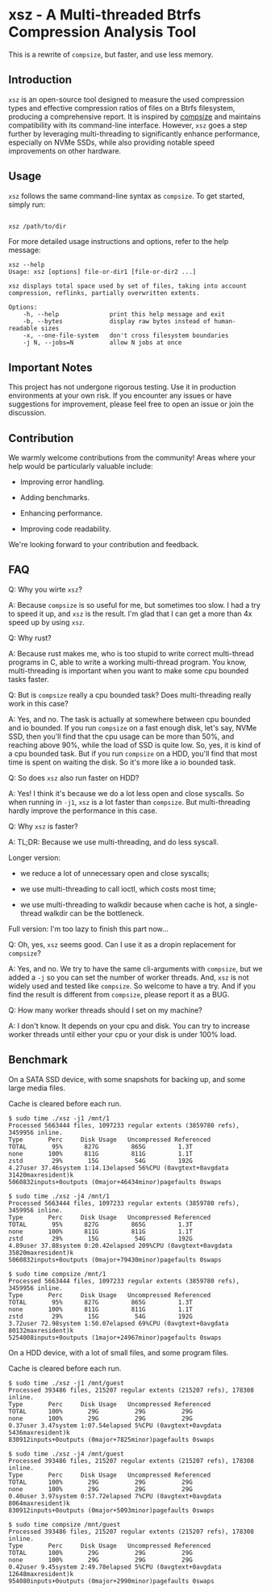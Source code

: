 # xsz - A Multi-threaded Btrfs Compression Analysis Tool

This is a rewrite of `compsize`, but faster, and use less memory.

## Introduction

`xsz` is an open-source tool designed to measure the used compression types and effective compression ratios of files on a Btrfs filesystem,
producing a comprehensive report. It is inspired by [compsize](https://github.com/kilobyte/compsize) and maintains compatibility with its command-line interface.
However, `xsz` goes a step further by leveraging multi-threading to significantly enhance performance,
especially on NVMe SSDs, while also providing notable speed improvements on other hardware.

## Usage

`xsz` follows the same command-line syntax as `compsize`. To get started, simply run:

```sh

xsz /path/to/dir
```

For more detailed usage instructions and options, refer to the help message:

```console
xsz --help
Usage: xsz [options] file-or-dir1 [file-or-dir2 ...]

xsz displays total space used by set of files, taking into account
compression, reflinks, partially overwritten extents.

Options:
    -h, --help              print this help message and exit
    -b, --bytes             display raw bytes instead of human-readable sizes
    -x, --one-file-system   don't cross filesystem boundaries
    -j N, --jobs=N          allow N jobs at once
```

## Important Notes

This project has not undergone rigorous testing. Use it in production environments at your own risk.
If you encounter any issues or have suggestions for improvement, please feel free to open an issue or join the discussion.

## Contribution

We warmly welcome contributions from the community! Areas where your help would be particularly valuable include:

  - Improving error handling.

  - Adding benchmarks.

  - Enhancing performance.

  - Improving code readability.

We're looking forward to your contribution and feedback.

## FAQ

Q: Why you wirte `xsz`?

A: Because `compsize` is so useful for me, but sometimes too slow. I had a try to speed it up, and `xsz` is the result.
   I'm glad that I can get a more than 4x speed up by using `xsz`.

Q: Why rust?

A: Because rust makes me, who is too stupid to write correct multi-thread programs in C,
   able to write a working multi-thread program. You know, multi-threading is important when you want to make
   some cpu bounded tasks faster.

Q: But is `compsize` really a cpu bounded task? Does multi-threading really work in this case?

A: Yes, and no. The task is actually at somewhere between cpu bounded and io bounded.
   If you run `compsize` on a fast enough disk, let's say, NVMe SSD, then you'll
   find that the cpu usage can be more than 50%, and reaching above 90%, while the load of SSD is quite low.
   So, yes, it is kind of a cpu bounded task. But if you run `compsize` on a HDD,
   you'll find that most time is spent on waiting the disk. So it's more like a io bounded task.

Q: So does `xsz` also run faster on HDD?

A: Yes! I think it's because we do a lot less open and close syscalls.
   So when running in `-j1`, `xsz` is a lot faster than `compsize`.
   But multi-threading hardly improve the performance in this case.

Q: Why `xsz` is faster?

A: TL;DR: Because we use multi-threading, and do less syscall.

   Longer version:
   
   - we reduce a lot of unnecessary open and close syscalls;
   
   - we use multi-threading to call ioctl, which costs most time;
   
   - we use multi-threading to walkdir because when cache is hot, a single-thread walkdir can be the bottleneck.

   Full version: I'm too lazy to finish this part now...

Q: Oh, yes, `xsz` seems good. Can I use it as a dropin replacement for `compsize`?

A: Yes, and no. We try to have the same cli-arguments with `compsize`, but we added a `-j`
   so you can set the number of worker threads. And, `xsz` is not widely used and tested like
   `compsize`. So welcome to have a try. And if you find the result is different from `compsize`,
   please report it as a BUG.

Q: How many worker threads should I set on my machine?

A: I don't know. It depends on your cpu and disk. You can try to increase worker threads until
   either your cpu or your disk is under 100% load.

## Benchmark

On a SATA SSD device, with some snapshots for backing up, and some large media files.

Cache is cleared before each run.

```console
$ sudo time ./xsz -j1 /mnt/1
Processed 5663444 files, 1097233 regular extents (3859780 refs), 3459956 inline.
Type       Perc     Disk Usage   Uncompressed Referenced
TOTAL       95%      827G         865G         1.3T
none       100%      811G         811G         1.1T
zstd        29%       15G          54G         192G
4.27user 37.46system 1:14.13elapsed 56%CPU (0avgtext+0avgdata 31420maxresident)k
5060832inputs+0outputs (0major+46434minor)pagefaults 0swaps

$ sudo time ./xsz -j4 /mnt/1
Processed 5663444 files, 1097233 regular extents (3859780 refs), 3459956 inline.
Type       Perc     Disk Usage   Uncompressed Referenced
TOTAL       95%      827G         865G         1.3T
none       100%      811G         811G         1.1T
zstd        29%       15G          54G         192G
4.89user 37.88system 0:20.42elapsed 209%CPU (0avgtext+0avgdata 35820maxresident)k
5060832inputs+0outputs (0major+79430minor)pagefaults 0swaps

$ sudo time compsize /mnt/1
Processed 5663444 files, 1097233 regular extents (3859780 refs), 3459956 inline.
Type       Perc     Disk Usage   Uncompressed Referenced
TOTAL       95%      827G         865G         1.3T
none       100%      811G         811G         1.1T
zstd        29%       15G          54G         192G
3.72user 72.98system 1:50.07elapsed 69%CPU (0avgtext+0avgdata 80132maxresident)k
5254008inputs+0outputs (1major+24967minor)pagefaults 0swaps
```

On a HDD device, with a lot of small files, and some program files.

Cache is cleared before each run.

```console
$ sudo time ./xsz -j1 /mnt/guest
Processed 393486 files, 215207 regular extents (215207 refs), 178308 inline.
Type       Perc     Disk Usage   Uncompressed Referenced
TOTAL      100%       29G          29G          29G
none       100%       29G          29G          29G
0.37user 3.47system 1:07.54elapsed 5%CPU (0avgtext+0avgdata 5436maxresident)k
830912inputs+0outputs (0major+7825minor)pagefaults 0swaps

$ sudo time ./xsz -j4 /mnt/guest
Processed 393486 files, 215207 regular extents (215207 refs), 178308 inline.
Type       Perc     Disk Usage   Uncompressed Referenced
TOTAL      100%       29G          29G          29G
none       100%       29G          29G          29G
0.40user 3.97system 0:57.72elapsed 7%CPU (0avgtext+0avgdata 8064maxresident)k
830912inputs+0outputs (0major+5093minor)pagefaults 0swaps

$ sudo time compsize /mnt/guest
Processed 393486 files, 215207 regular extents (215207 refs), 178308 inline.
Type       Perc     Disk Usage   Uncompressed Referenced
TOTAL      100%       29G          29G          29G
none       100%       29G          29G          29G
0.42user 9.45system 2:49.78elapsed 5%CPU (0avgtext+0avgdata 12648maxresident)k
954080inputs+0outputs (0major+2990minor)pagefaults 0swaps
```
